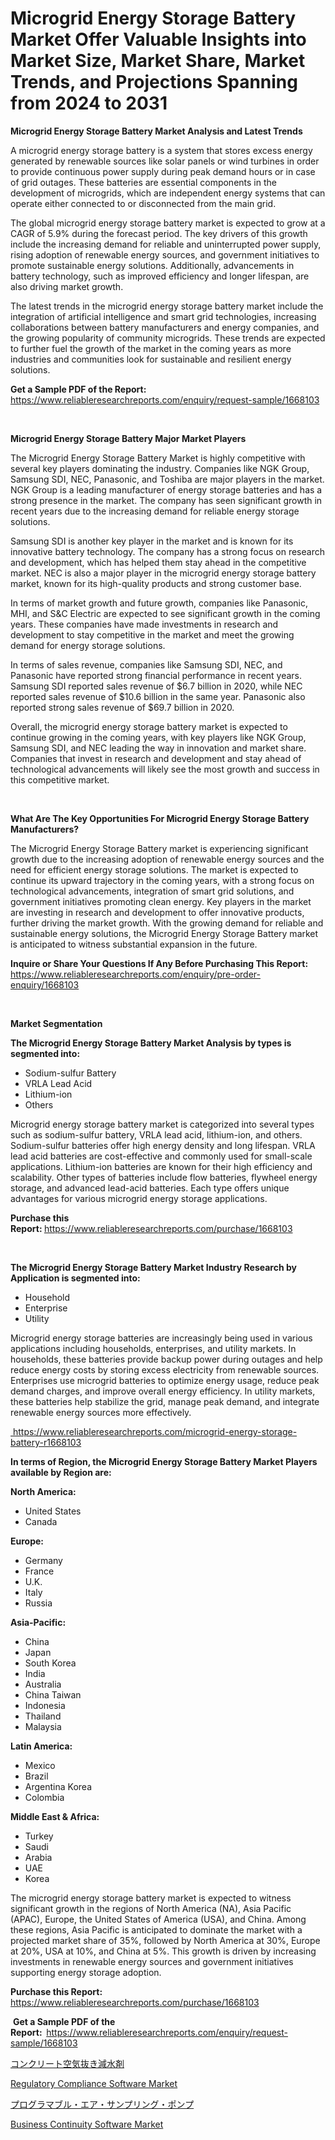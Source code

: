 <p><h1>Microgrid Energy Storage Battery Market Offer Valuable Insights into Market Size, Market Share, Market Trends, and Projections Spanning from 2024 to 2031</h1></p><p><strong>Microgrid Energy Storage Battery Market Analysis and Latest Trends</strong></p>
<p><p>A microgrid energy storage battery is a system that stores excess energy generated by renewable sources like solar panels or wind turbines in order to provide continuous power supply during peak demand hours or in case of grid outages. These batteries are essential components in the development of microgrids, which are independent energy systems that can operate either connected to or disconnected from the main grid.</p><p>The global microgrid energy storage battery market is expected to grow at a CAGR of 5.9% during the forecast period. The key drivers of this growth include the increasing demand for reliable and uninterrupted power supply, rising adoption of renewable energy sources, and government initiatives to promote sustainable energy solutions. Additionally, advancements in battery technology, such as improved efficiency and longer lifespan, are also driving market growth.</p><p>The latest trends in the microgrid energy storage battery market include the integration of artificial intelligence and smart grid technologies, increasing collaborations between battery manufacturers and energy companies, and the growing popularity of community microgrids. These trends are expected to further fuel the growth of the market in the coming years as more industries and communities look for sustainable and resilient energy solutions.</p></p>
<p><strong>Get a Sample PDF of the Report:&nbsp;</strong> <a href="https://www.reliableresearchreports.com/enquiry/request-sample/1668103">https://www.reliableresearchreports.com/enquiry/request-sample/1668103</a></p>
<p>&nbsp;</p>
<p><strong>Microgrid Energy Storage Battery Major Market Players</strong></p>
<p><p>The Microgrid Energy Storage Battery Market is highly competitive with several key players dominating the industry. Companies like NGK Group, Samsung SDI, NEC, Panasonic, and Toshiba are major players in the market. NGK Group is a leading manufacturer of energy storage batteries and has a strong presence in the market. The company has seen significant growth in recent years due to the increasing demand for reliable energy storage solutions.</p><p>Samsung SDI is another key player in the market and is known for its innovative battery technology. The company has a strong focus on research and development, which has helped them stay ahead in the competitive market. NEC is also a major player in the microgrid energy storage battery market, known for its high-quality products and strong customer base.</p><p>In terms of market growth and future growth, companies like Panasonic, MHI, and S&C Electric are expected to see significant growth in the coming years. These companies have made investments in research and development to stay competitive in the market and meet the growing demand for energy storage solutions.</p><p>In terms of sales revenue, companies like Samsung SDI, NEC, and Panasonic have reported strong financial performance in recent years. Samsung SDI reported sales revenue of $6.7 billion in 2020, while NEC reported sales revenue of $10.6 billion in the same year. Panasonic also reported strong sales revenue of $69.7 billion in 2020.</p><p>Overall, the microgrid energy storage battery market is expected to continue growing in the coming years, with key players like NGK Group, Samsung SDI, and NEC leading the way in innovation and market share. Companies that invest in research and development and stay ahead of technological advancements will likely see the most growth and success in this competitive market.</p></p>
<p>&nbsp;</p>
<p><strong>What Are The Key Opportunities For Microgrid Energy Storage Battery Manufacturers?</strong></p>
<p><p>The Microgrid Energy Storage Battery market is experiencing significant growth due to the increasing adoption of renewable energy sources and the need for efficient energy storage solutions. The market is expected to continue its upward trajectory in the coming years, with a strong focus on technological advancements, integration of smart grid solutions, and government initiatives promoting clean energy. Key players in the market are investing in research and development to offer innovative products, further driving the market growth. With the growing demand for reliable and sustainable energy solutions, the Microgrid Energy Storage Battery market is anticipated to witness substantial expansion in the future.</p></p>
<p><strong>Inquire or Share Your Questions If Any Before Purchasing This Report:</strong> <a href="https://www.reliableresearchreports.com/enquiry/pre-order-enquiry/1668103">https://www.reliableresearchreports.com/enquiry/pre-order-enquiry/1668103</a></p>
<p>&nbsp;</p>
<p><strong>Market Segmentation</strong></p>
<p><strong>The Microgrid Energy Storage Battery Market Analysis by types is segmented into:</strong></p>
<p><ul><li>Sodium-sulfur Battery</li><li>VRLA Lead Acid</li><li>Lithium-ion</li><li>Others</li></ul></p>
<p><p>Microgrid energy storage battery market is categorized into several types such as sodium-sulfur battery, VRLA lead acid, lithium-ion, and others. Sodium-sulfur batteries offer high energy density and long lifespan. VRLA lead acid batteries are cost-effective and commonly used for small-scale applications. Lithium-ion batteries are known for their high efficiency and scalability. Other types of batteries include flow batteries, flywheel energy storage, and advanced lead-acid batteries. Each type offers unique advantages for various microgrid energy storage applications.</p></p>
<p><strong>Purchase this Report:&nbsp;</strong><a href="https://www.reliableresearchreports.com/purchase/1668103">https://www.reliableresearchreports.com/purchase/1668103</a></p>
<p>&nbsp;</p>
<p><strong>The Microgrid Energy Storage Battery Market Industry Research by Application is segmented into:</strong></p>
<p><ul><li>Household</li><li>Enterprise</li><li>Utility</li></ul></p>
<p><p>Microgrid energy storage batteries are increasingly being used in various applications including households, enterprises, and utility markets. In households, these batteries provide backup power during outages and help reduce energy costs by storing excess electricity from renewable sources. Enterprises use microgrid batteries to optimize energy usage, reduce peak demand charges, and improve overall energy efficiency. In utility markets, these batteries help stabilize the grid, manage peak demand, and integrate renewable energy sources more effectively.</p></p>
<p><a href="https://www.reliableresearchreports.com/microgrid-energy-storage-battery-r1668103">&nbsp;https://www.reliableresearchreports.com/microgrid-energy-storage-battery-r1668103</a></p>
<p><strong>In terms of Region, the Microgrid Energy Storage Battery Market Players available by Region are:</strong></p>
<p>
    <p> <strong> North America: </strong>
        <ul>
            <li>United States</li>
            <li>Canada</li>
        </ul>
        </p> 
    <p> <strong> Europe: </strong>
        <ul>
            <li>Germany</li>
            <li>France</li>
            <li>U.K.</li>
            <li>Italy</li>
            <li>Russia</li>
        </ul>
        </p> 
    <p> <strong> Asia-Pacific: </strong>
        <ul>
            <li>China</li>
            <li>Japan</li>
            <li>South Korea</li>
            <li>India</li>
            <li>Australia</li>
            <li>China Taiwan</li>
            <li>Indonesia</li>
            <li>Thailand</li>
            <li>Malaysia</li>
        </ul>
        </p> 
    <p> <strong> Latin America: </strong>
        <ul>
            <li>Mexico</li>
            <li>Brazil</li>
            <li>Argentina Korea</li>
            <li>Colombia</li>
        </ul>
        </p> 
    <p> <strong> Middle East & Africa: </strong>
        <ul>
            <li>Turkey</li>
            <li>Saudi</li>
            <li>Arabia</li>
            <li>UAE</li>
            <li>Korea</li>
        </ul>
    </p>
    </p>
<p><p>The microgrid energy storage battery market is expected to witness significant growth in the regions of North America (NA), Asia Pacific (APAC), Europe, the United States of America (USA), and China. Among these regions, Asia Pacific is anticipated to dominate the market with a projected market share of 35%, followed by North America at 30%, Europe at 20%, USA at 10%, and China at 5%. This growth is driven by increasing investments in renewable energy sources and government initiatives supporting energy storage adoption.</p></p>
<p><strong>Purchase this Report: </strong><a href="https://www.reliableresearchreports.com/purchase/1668103">https://www.reliableresearchreports.com/purchase/1668103</a></p>
<p>&nbsp;<strong>Get a Sample PDF of the Report:&nbsp;&nbsp;</strong><a href="https://www.reliableresearchreports.com/enquiry/request-sample/1668103">https://www.reliableresearchreports.com/enquiry/request-sample/1668103</a></p>
<p><strong></strong></p>
<p><p><a href="https://github.com/kegley4963/Market-Research-Report-List-2/blob/main/1557964176700.md">コンクリート空気抜き減水剤</a></p><p><a href="https://github.com/zolotuy145/Market-Research-Report-List-1/blob/main/regulatory-compliance-software-market.md">Regulatory Compliance Software Market</a></p><p><a href="https://github.com/LuzHills1972/Market-Research-Report-List-1/blob/main/8323027176701.md">プログラマブル・エア・サンプリング・ポンプ</a></p><p><a href="https://github.com/nafisalvee228/Market-Research-Report-List-1/blob/main/business-continuity-software-market.md">Business Continuity Software Market</a></p></p>